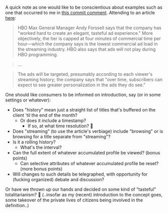 A quick note as one would like to be conscientious about examples such as one that occurred to me in [this commit comment](https://github.com/chansikpark/segmentally_euphoric_autonomia/commit/2af9ad1772fc05759e565045e861cd6dc7049575#diff-c639cb5f2da1e0eaec96ab5518a55d477abcb3ef40504d6076986de5a62bf104). Attending to an article [here](https://arstechnica.com/gadgets/2021/06/hbo-max-now-offers-a-partially-ad-supported-service-tier/):

> HBO Max General Manager Andy Forssell says that the company has "worked hard to create an elegant, tasteful ad experience." More objectively, the tier is capped at four minutes of commercial time per hour—which the company says is the lowest commercial ad load in the streaming industry. HBO also says that ads will not play during HBO programming.

> ...

> The ads will be targeted, presumably according to each viewer's streaming history; the company says that "over time, subscribers can expect to see greater personalization in the ads they do see." 

One should like consumers to be informed on introduction, say (or in some settings or whatever):
- Does "history" mean just a straight list of titles that's buffered on the client 'til the end of the month?
  - Or does it include a timestamp?
    - If so, at what time resolution? 🧐
- Does "streaming" (to use the article's verbiage) include "browsing" or is browsing for a title separate from "streaming"?
- Is it a rolling history?
  - What's the interval?
- Can the full extent of whatever accumulated profile be viewed? (bonus points)
  - Can selective attributes of whatever accumulated profile be reset? (more bonus points)
- Will changes to such details be telegraphed, with opportunity for (fucking organized) debate and discussion?

Or have we thrown up our hands and decided on some kind of "tasteful" totalitarianism? 🤨 (..insofar as my (recent) introduction to the concept goes, some takeover of the private lives of citizens being involved in the definition..)
